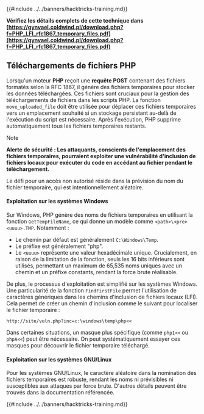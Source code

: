 {{#include ../../banners/hacktricks-training.md}}

**Vérifiez les détails complets de cette technique dans [https://gynvael.coldwind.pl/download.php?f=PHP_LFI_rfc1867_temporary_files.pdf](https://gynvael.coldwind.pl/download.php?f=PHP_LFI_rfc1867_temporary_files.pdf)**

## **Téléchargements de fichiers PHP**

Lorsqu'un moteur **PHP** reçoit une **requête POST** contenant des fichiers formatés selon la RFC 1867, il génère des fichiers temporaires pour stocker les données téléchargées. Ces fichiers sont cruciaux pour la gestion des téléchargements de fichiers dans les scripts PHP. La fonction `move_uploaded_file` doit être utilisée pour déplacer ces fichiers temporaires vers un emplacement souhaité si un stockage persistant au-delà de l'exécution du script est nécessaire. Après l'exécution, PHP supprime automatiquement tous les fichiers temporaires restants.

> [!NOTE]
> **Alerte de sécurité : Les attaquants, conscients de l'emplacement des fichiers temporaires, pourraient exploiter une vulnérabilité d'inclusion de fichiers locaux pour exécuter du code en accédant au fichier pendant le téléchargement.**

Le défi pour un accès non autorisé réside dans la prévision du nom du fichier temporaire, qui est intentionnellement aléatoire.

#### Exploitation sur les systèmes Windows

Sur Windows, PHP génère des noms de fichiers temporaires en utilisant la fonction `GetTempFileName`, ce qui donne un modèle comme `<path>\<pre><uuuu>.TMP`. Notamment :

- Le chemin par défaut est généralement `C:\Windows\Temp`.
- Le préfixe est généralement "php".
- Le `<uuuu>` représente une valeur hexadécimale unique. Crucialement, en raison de la limitation de la fonction, seuls les 16 bits inférieurs sont utilisés, permettant un maximum de 65,535 noms uniques avec un chemin et un préfixe constants, rendant la force brute réalisable.

De plus, le processus d'exploitation est simplifié sur les systèmes Windows. Une particularité de la fonction `FindFirstFile` permet l'utilisation de caractères génériques dans les chemins d'inclusion de fichiers locaux (LFI). Cela permet de créer un chemin d'inclusion comme le suivant pour localiser le fichier temporaire :
```
http://site/vuln.php?inc=c:\windows\temp\php<<
```
Dans certaines situations, un masque plus spécifique (comme `php1<<` ou `phpA<<`) peut être nécessaire. On peut systématiquement essayer ces masques pour découvrir le fichier temporaire téléchargé.

#### Exploitation sur les systèmes GNU/Linux

Pour les systèmes GNU/Linux, le caractère aléatoire dans la nomination des fichiers temporaires est robuste, rendant les noms ni prévisibles ni susceptibles aux attaques par force brute. D'autres détails peuvent être trouvés dans la documentation référencée.

{{#include ../../banners/hacktricks-training.md}}
